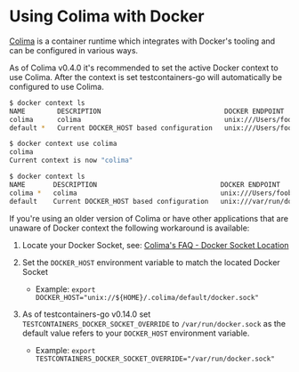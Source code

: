 # Using Colima with Docker

[Colima](https://github.com/abiosoft/colima) is a container runtime which
integrates with Docker's tooling and can be configured in various ways.

As of Colima v0.4.0 it's recommended to set the active Docker context to use
Colima. After the context is set testcontainers-go will automatically be
configured to use Colima.

```bash
$ docker context ls
NAME        DESCRIPTION                               DOCKER ENDPOINT                                      KUBERNETES ENDPOINT      ORCHESTRATOR
colima      colima                                    unix:///Users/foobar/.colima/default/docker.sock
default *   Current DOCKER_HOST based configuration   unix:///Users/foobar/.colima/docker.sock

$ docker context use colima
colima
Current context is now "colima"

$ docker context ls
NAME       DESCRIPTION                               DOCKER ENDPOINT                                      KUBERNETES ENDPOINT       ORCHESTRATOR
colima *   colima                                    unix:///Users/foobar/.colima/default/docker.sock
default    Current DOCKER_HOST based configuration   unix:///var/run/docker.sock
```

If you're using an older version of Colima or have other applications that are
unaware of Docker context the following workaround is available:

1. Locate your Docker Socket, see: [Colima's FAQ - Docker Socket Location](https://github.com/abiosoft/colima/blob/main/docs/FAQ.md#docker-socket-location)

2. Set the `DOCKER_HOST` environment variable to match the located Docker Socket

    * Example: `export DOCKER_HOST="unix://${HOME}/.colima/default/docker.sock"`

3. As of testcontainers-go v0.14.0 set `TESTCONTAINERS_DOCKER_SOCKET_OVERRIDE`
   to `/var/run/docker.sock` as the default value refers to your `DOCKER_HOST`
   environment variable.

    * Example: `export TESTCONTAINERS_DOCKER_SOCKET_OVERRIDE="/var/run/docker.sock"`
